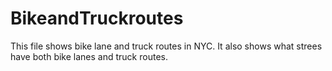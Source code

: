 # BikeandTruckroutes

This file shows bike lane and truck routes in NYC. It also shows what strees have both bike lanes and truck routes.